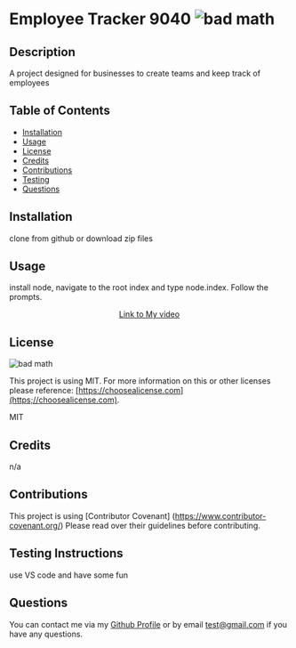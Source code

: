 # Employee Tracker 9040 ![bad math](https://img.shields.io/badge/License-MIT-blue)

## Description
A project designed for businesses to create teams and keep track of employees 

## Table of Contents

- [Installation](#installation)
- [Usage](#usage)
- [License](#license)
- [Credits](#credits)
- [Contributions](#contributions)
- [Testing](#testing)
- [Questions](#questions)

## Installation
clone from github or download zip files

## Usage
install node, navigate to the root index and type node.index. Follow the prompts.
<p align="center">
<a target="_blank" href="https://clipchamp.com/watch/l4nIj5Srohw">Link to My video</a>
</p>

## License

![bad math](https://img.shields.io/badge/License-MIT-blue)

This project is using MIT. For more information on this or other licenses please reference: [https://choosealicense.com](https;//choosealicense.com).

MIT

## Credits

n/a

## Contributions
This project is using [Contributor Covenant] (https://www.contributor-covenant.org/) Please read over their guidelines before contributing.

## Testing Instructions
use VS code and have some fun

## Questions
You can contact me via my [Github Profile](https://github.com/dy9040)
or by email test@gmail.com if you have any questions.